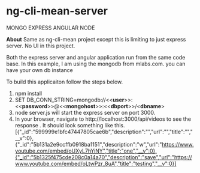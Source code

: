 # ng-cli-mean-server
MONGO
EXPRESS
ANGULAR
NODE 

**About** 
Same as ng-cli-mean project except this is limiting to just express server. No UI in this project. 

Both the express server and angular application run from the same code base.
In this example, I am using the mongodb from mlabs.com. you can have your own db instance

To build this applicaiton follow the steps below.
1. npm install
2. SET DB_CONN_STRING=mongodb://<<**user**>>:<<**password**>>@<<**mongohost**>>:<<**dbport**>>/<**dbname**>
4. node server.js will start the express server on port 3000.
5. In your browser, navigate to http://localhost:3000/api/videos to see the response . It should look something like this.
[{"_id":"599999e1bfc47447805cae6b","description":"","url":"","title":"","__v":0},{"_id":"5b131a2e9ccffb0918ba1151","description":"w","url":"https://www.youtube.com/embed/oUXyL7hYiNY","title":"one","__v":0},{"_id":"5b1325f475cde208c0a14a70","description":"save","url":"https://www.youtube.com/embed/oLtwPzr_8uA","title":"testing","__v":0}]

